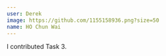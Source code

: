 ```yaml
---
user: Derek
image: https://github.com/1155158936.png?size=50
name: HO Chun Wai
---
```


I contributed Task 3.
